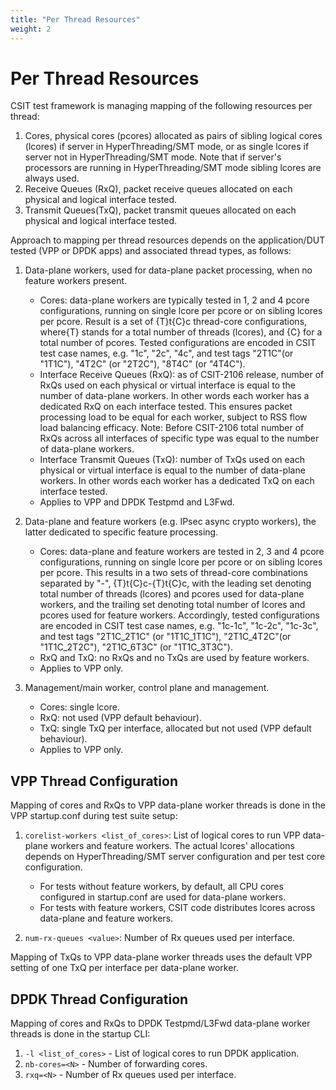 ```yaml
---
title: "Per Thread Resources"
weight: 2
---
```


# Per Thread Resources

CSIT test framework is managing mapping of the following resources per
thread:

1. Cores, physical cores (pcores) allocated as pairs of sibling logical cores
   (lcores) if server in HyperThreading/SMT mode, or as single lcores
   if server not in HyperThreading/SMT mode. Note that if server's
   processors are running in HyperThreading/SMT mode sibling lcores are
   always used.
2. Receive Queues (RxQ), packet receive queues allocated on each
   physical and logical interface tested.
3. Transmit Queues(TxQ), packet transmit queues allocated on each
   physical and logical interface tested.

Approach to mapping per thread resources depends on the application/DUT
tested (VPP or DPDK apps) and associated thread types, as follows:

1. Data-plane workers, used for data-plane packet processing, when no
   feature workers present.

   - Cores: data-plane workers are typically tested in 1, 2 and 4 pcore
     configurations, running on single lcore per pcore or on sibling
     lcores per pcore. Result is a set of {T}t{C}c thread-core
     configurations, where{T} stands for a total number of threads
     (lcores), and {C} for a total number of pcores. Tested
     configurations are encoded in CSIT test case names,
     e.g. "1c", "2c", "4c", and test tags "2T1C"(or "1T1C"), "4T2C"
     (or "2T2C"), "8T4C" (or "4T4C").
   - Interface Receive Queues (RxQ): as of CSIT-2106 release, number of
     RxQs used on each physical or virtual interface is equal to the
     number of data-plane workers. In other words each worker has a
     dedicated RxQ on each interface tested. This ensures packet
     processing load to be equal for each worker, subject to RSS flow
     load balancing efficacy. Note: Before CSIT-2106 total number of
     RxQs across all interfaces of specific type was equal to the
     number of data-plane workers.
   - Interface Transmit Queues (TxQ): number of TxQs used on each
     physical or virtual interface is equal to the number of data-plane
     workers. In other words each worker has a dedicated TxQ on each
     interface tested.
   - Applies to VPP and DPDK Testpmd and L3Fwd.

2. Data-plane and feature workers (e.g. IPsec async crypto workers), the
   latter dedicated to specific feature processing.

   - Cores: data-plane and feature workers are tested in 2, 3 and 4
     pcore configurations, running on single lcore per pcore or on
     sibling lcores per pcore. This results in a two sets of
     thread-core combinations separated by "-", {T}t{C}c-{T}t{C}c, with
     the leading set denoting total number of threads (lcores) and
     pcores used for data-plane workers, and the trailing set denoting
     total number of lcores and pcores used for feature workers.
     Accordingly, tested configurations are encoded in CSIT test case
     names, e.g. "1c-1c", "1c-2c", "1c-3c", and test tags "2T1C_2T1C"
     (or "1T1C_1T1C"), "2T1C_4T2C"(or "1T1C_2T2C"), "2T1C_6T3C"
     (or "1T1C_3T3C").
   - RxQ and TxQ: no RxQs and no TxQs are used by feature workers.
   - Applies to VPP only.

3. Management/main worker, control plane and management.

   - Cores: single lcore.
   - RxQ: not used (VPP default behaviour).
   - TxQ: single TxQ per interface, allocated but not used
     (VPP default behaviour).
   - Applies to VPP only.

## VPP Thread Configuration

Mapping of cores and RxQs to VPP data-plane worker threads is done in
the VPP startup.conf during test suite setup:

1. `corelist-workers <list_of_cores>`: List of logical cores to run VPP
   data-plane workers and feature workers. The actual lcores'
   allocations depends on HyperThreading/SMT server configuration and
   per test core configuration.

   - For tests without feature workers, by default, all CPU cores
     configured in startup.conf are used for data-plane workers.
   - For tests with feature workers, CSIT code distributes lcores across
     data-plane and feature workers.

2. `num-rx-queues <value>`: Number of Rx queues used per interface.

Mapping of TxQs to VPP data-plane worker threads uses the default VPP
setting of one TxQ per interface per data-plane worker.

## DPDK Thread Configuration

Mapping of cores and RxQs to DPDK Testpmd/L3Fwd data-plane worker
threads is done in the startup CLI:

1. `-l <list_of_cores>` - List of logical cores to run DPDK
   application.
2. `nb-cores=<N>` - Number of forwarding cores.
3. `rxq=<N>` - Number of Rx queues used per interface.
